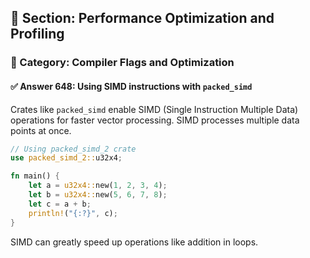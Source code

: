 ## 📘 Section: Performance Optimization and Profiling
### 🔹 Category: Compiler Flags and Optimization
#### ✅ Answer 648: Using SIMD instructions with `packed_simd`

Crates like `packed_simd` enable SIMD (Single Instruction Multiple Data) operations for faster vector processing. SIMD processes multiple data points at once.

```rust
// Using packed_simd_2 crate
use packed_simd_2::u32x4;

fn main() {
    let a = u32x4::new(1, 2, 3, 4);
    let b = u32x4::new(5, 6, 7, 8);
    let c = a + b;
    println!("{:?}", c);
}
```

SIMD can greatly speed up operations like addition in loops.
